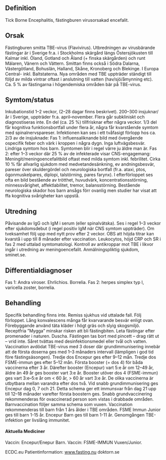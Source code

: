 ## Definition

Tick Borne Encephalitis, fästingburen virusorsakad encefalit.

## Orsak

Fästingburen smitta TBE-virus (Flavivirus). Utbredningen av virusbärande fästingar är i Sverige fr.a. i Stockholms skärgård längs Östersjökusten till Kalmar inkl. Öland, Gotland och Åland (+ finska skärgården) och runt Mälaren, Vänern och Vättern. Smittan finns också i Södra Dalarna, Västergötland, Bohuslän, Halland, Skåne, Kronoberg och Blekinge. I Europa Central- inkl. Baltstaterna.
Nya områden med TBE uppträder ständigt till följd av milda vintrar oftast i anslutning till vatten (hav/sjö/åmynning etc). Ca. 5 % av fästingarna i högendemiska områden bär på TBE-virus.

## Symtom/status

Inkubationstid 1–2 veckor, (2–28 dagar finns beskrivet). 200–300 insjuknar/år i Sverige, uppträder fr.a. april–november. Flera går subkliniskt och diagnostiseras inte.
En del (ca. 25 %) tillfrisknar efter några veckor. 1/3 del får kognitiva funktionsbortfall under flera år, några får kvarstående symtom med spinalnervspareser. Infektionen kan ses i ett tvåfasigt förlopp hos ca. 2/3 av de insjuknade:
Fas 1: influensaliknande bild med övergående ospecifik feber och värk i kroppen i några dygn. Inga luftvägsbesvär. Lindriga symtom hos barn. Symtomen blir i regel värre ju äldre man är.
Fas 2: efter 1–3 veckor där 25 % av de infekterade visar CNS-engagemang: Meningit/meningoencefalitbild oftast med milda symtom inkl. febrilitet. Cirka 10 % får allvarlig sjukdom med medvetandesänkning, ev andningsbesvär, pareser över skuldergördel och neurologiska bortfall (fr.a. ataxi, ptos, ögonmuskelpares, diplopi, talstörning, pares farynx). I efterförloppet ses ofta en bild bestående av trötthet, huvudvärk, koncentrationsstörning, minnessvårighet, affektlabilitet, tremor, balansstörning. Bestående neurologiska skador hos barn ansågs förr ovanlig men studier har visat att ffa kognitiva svårigheter kan uppstå.

## Utredning

Påvisande av IgG och IgM i serum (eller spinalvätska). Ses i regel 1–3 veckor efter sjukdomsdebut (i regel positiv IgM när CNS symtom uppträder). Om tveksamhet följ upp med nytt prov efter 2 veckor. OBS att höjda titrar kan kvarstå i upp till 8 månader efter vaccination. Leukocytos, höjd CRP och SR i fas 2 med uttalad symtomatologi. Kontroll av antikroppar mot TBE i likvor ingår i utredning av meningoencefalit. Anmälningspliktig sjukdom, sminet.se.

## Differentialdiagnoser

Fas 1: Andra viroser. Ehrlichios. Borrelia. Fas 2: herpes simplex typ I, varicella zoster, borrelia.

## Behandling

Specifik behandling finns inte. Remiss sjukhus vid uttalade fall. Följ förloppet. Lång konvalescens många får kvarvarande besvär enligt ovan.
Förebyggande använd täta kläder i högt gräs och slyig skogsmiljö. Receptfria ”Mygga” minskar risken att bli fästingbiten. Leta fästingar efter promenader i naturen. Duscha. Fästingen tas bort med pincett – drag rätt ut – vrid inte. Såret tvättas med desinfektionsmedel eller tvål och vatten.
Vaccination avdödat TBE-virus med 3 doser där grundimmunisering innebär att de första doserna ges med 1–3 månaders intervall (lämpligen i god tid före fästingsäsongen). Tredje dos Encepur ges efter 9–12 mån. Tredje dos FSME-immun ges efter 5–12 mån. Första booster (= dos 4) för båda vaccinerna efter 3 år. Därefter booster (Encepur) vart 5:e år om 12–49 år, äldre än 49 år ges booster vart 3:e år. Booster utöver dos 4 (FSME-immun) ges vart 3:e–5:e år om < 60 år, > 60 år vart 3:e år.
De olika vaccinerna är utbytbara mellan varandra efter dos två.
Vid snabb grundimmunisering ges Encepur dag 0, 7 och 21. Detta schema ger ett immunsvar från dag 21 upp till 12–18 månader varefter första boostern ges. Snabb grundvaccinering rekommenderas för ovaccinerad person som vistas i drabbade områden.
Barnvaccination följer samma schema som vuxen. Vaccination rekommenderas till barn från 1 års ålder i TBE områden. FSME Immun Junior ges till barn 1-15 år. Encepur Barn ges till barn 1-11 år. Genomgången TBE-infektion ger livslång immunitet.

#### Aktuella Mediciner

Vaccin: Encepur/Enepur Barn.
Vaccin: FSME-IMMUN Vuxen/Junior.


ECDC.eu
Patientinformation: www.fasting.nu
doktorn.se

